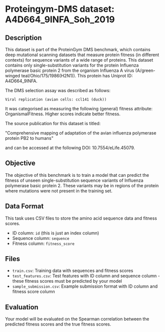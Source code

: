 
# Proteingym-DMS dataset: A4D664_9INFA_Soh_2019

## Description

This dataset is part of the ProteinGym DMS benchmark, which contains deep mutational scanning datasets that measure
protein fitness (in different contexts) for sequence variants of a wide range of proteins. This dataset contains
only single-substitution variants for the protein Influenza polymerase basic protein 2 from the organism Influenza A virus (A/green-winged teal/Ohio/175/1986(H2N1)). This protein has Uniprot ID: A4D664_9INFA. 

The DMS selection assay was described as follows: 

    Viral replication (avian cells: ccl141 (duck))

It was categorised as measuring the following (general) fitness attribute: OrganismalFitness. Higher scores indicate better fitness.

The source publication for this dataset is titled: 

"Comprehensive mapping of adaptation of the avian influenza polymerase protein PB2 to humans"

and can be accessed at the following DOI: 10.7554/eLife.45079.

## Objective

The objective of this benchmark is to train a model that can predict the fitness of unseen single-substitution sequence variants of Influenza polymerase basic protein 2.
These variants may be in regions of the protein where mutations were not present in the training set.

## Data Format

This task uses CSV files to store the amino acid sequence data and fitness scores.
- ID column: `id` (this is just an index column)
- Sequence column: `sequence`
- Fitness column: `fitness_score`

## Files

- `train.csv`: Training data with sequences and fitness scores
- `test_features.csv`: Test features with ID column and sequence column - these fitness scores must be predicted by your model
- `sample_submission.csv`: Example submission format with ID column and fitness score column

## Evaluation

Your model will be evaluated on the Spearman correlation between the predicted fitness scores and the true fitness scores.
